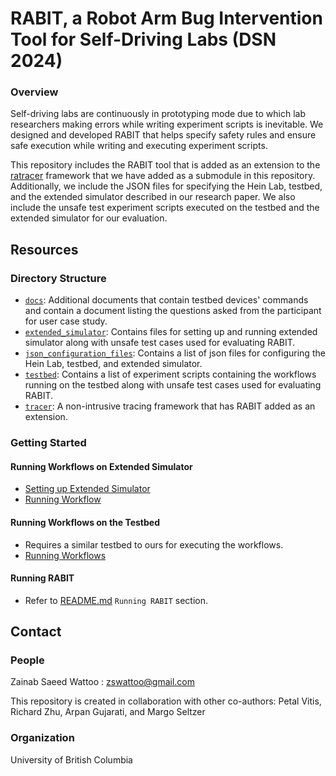 # RABIT, a Robot Arm Bug Intervention Tool for Self-Driving Labs (DSN 2024)

### Overview

Self-driving labs are continuously in prototyping mode due to which lab researchers making errors while writing experiment scripts is inevitable. We designed and developed RABIT that helps specify safety rules and ensure safe execution while writing and executing experiment scripts.

This repository includes the RABIT tool that is added as an extension to the [ratracer](https://github.com/ubc-systopia/dsn-2022-rad-artifact/tree/main/tracer/RATracer_command/runtime_module) framework that we have added as a submodule in this repository. Additionally, we include the JSON files for specifying the Hein Lab, testbed, and the extended simulator described in our research paper. We also include the unsafe test experiment scripts executed on the testbed and the extended simulator for our evaluation.

## Resources

### Directory Structure

* [`docs`](./docs): Additional documents that contain testbed devices' commands and contain a document listing the questions asked from the participant for user case study.
* [`extended_simulator`](./extended_simulator): Contains files for setting up and running extended simulator along with unsafe test cases used for evaluating RABIT.
* [`json_configuration_files`](./json_configuration_files): Contains a list of json files for configuring the Hein Lab, testbed, and extended simulator.
* [`testbed`](./testbed): Contains a list of experiment scripts containing the workflows running on the testbed along with unsafe test cases used for evaluating RABIT.
* [`tracer`](./tracer): A non-intrusive tracing framework that has RABIT added as an extension.

### Getting Started

#### Running Workflows on Extended Simulator
* [Setting up Extended Simulator](./extended_simulator/setting_up_simulator/)
* [Running Workflow](./extended_simulator/simulator_workflow/)

#### Running Workflows on the Testbed
* Requires a similar testbed to ours for executing the workflows.
* [Running Workflows](./testbed/test_bed_workflows/)

#### Running RABIT
* Refer to [README.md](./tracer/niraapad/README.md) `Running RABIT` section.
  
## Contact

### People
Zainab Saeed Wattoo : zswattoo@gmail.com

This repository is created in collaboration with other co-authors: Petal Vitis, Richard Zhu, Arpan Gujarati, and Margo Seltzer

### Organization
University of British Columbia
